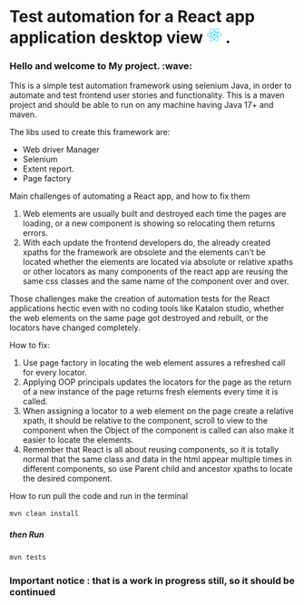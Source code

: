 <h1>Test automation for a React app application desktop view <img src="react-2.svg" height="30"> .</h1>


<h3>Hello and welcome to My project. :wave: </h3> 


This is a simple test automation framework using selenium Java, in order to automate and test frontend user stories and functionality. This is a maven project and should be able to run on any machine having Java 17+ and maven.

The libs used to create this framework are:
- Web driver Manager
- Selenium
- Extent report.
- Page factory

Main challenges of automating a React app, and how to fix them

1. Web elements are usually built and destroyed each time the pages are loading, or a new component is showing so relocating them returns errors.
2. With each update the frontend developers do, the already created xpaths for the framework are obsolete and the elements can’t be located whether the elements are located via absolute or relative xpaths or other locators as many components of the react app are reusing the same css classes and the same name of the component over and over.

Those challenges make the creation of automation tests for the React applications hectic even with no coding tools like Katalon studio, whether the web elements on the same page got destroyed and rebuilt,  or the locators have changed completely.

How to fix:
1. Use page factory in locating the web element assures a refreshed call for every locator.
2. Applying OOP principals updates the locators for  the page as the return of a new instance of the page returns fresh elements every time it is called.
3. When assigning a locator to a web element on the page create a relative xpath, it should be relative  to the component, scroll to view to the component when the Object of the component is called can also make it easier to locate the elements.
4. Remember that React is all about reusing components, so it is totally normal that the same class and data in the html appear multiple times in different components, so use Parent child and ancestor xpaths to locate the desired component. 


How to run pull the code and run in the terminal 
```java 
mvn clean install
 ```
<h5> then  Run </h5>


``` java
mvn tests
```

<h3>Important notice : that is a work in progress still, so it should be continued<h3>